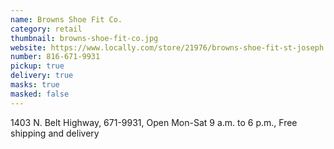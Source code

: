 ```yaml
---
name: Browns Shoe Fit Co.
category: retail
thumbnail: browns-shoe-fit-co.jpg
website: https://www.locally.com/store/21976/browns-shoe-fit-st-joseph
number: 816-671-9931
pickup: true
delivery: true
masks: true
masked: false
---
```

1403 N. Belt Highway, 671-9931, Open Mon-Sat 9 a.m. to 6 p.m., Free shipping and delivery